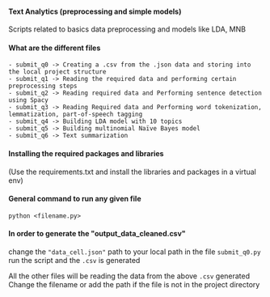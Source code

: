 #### Text Analytics (preprocessing and simple models)
Scripts related to basics data preprocessing and models like LDA, MNB 

#### What are the different files
```
- submit_q0 -> Creating a .csv from the .json data and storing into the local project structure
- submit_q1 -> Reading the required data and performing certain preprocessing steps
- submit_q2 -> Reading required data and Performing sentence detection using Spacy
- submit_q3 -> Reading Required data and Performing word tokenization, lemmatization, part-of-speech tagging
- submit_q4 -> Building LDA model with 10 topics
- submit_q5 -> Building multinomial Naïve Bayes model
- submit_q6 -> Text summarization
```

#### Installing the required packages and libraries
(Use the requirements.txt and install the
libraries and packages in a virtual env)

#### General command to run any given file
 ```python <filename.py>```

#### In order to generate the "output_data_cleaned.csv"
change the ```"data_cell.json"``` path to your local path in the file ```submit_q0.py```
run the script and the ```.csv``` is generated

All the other files will be reading the data from the above ```.csv``` generated
Change the filename or add the path if the file is not in the project directory

